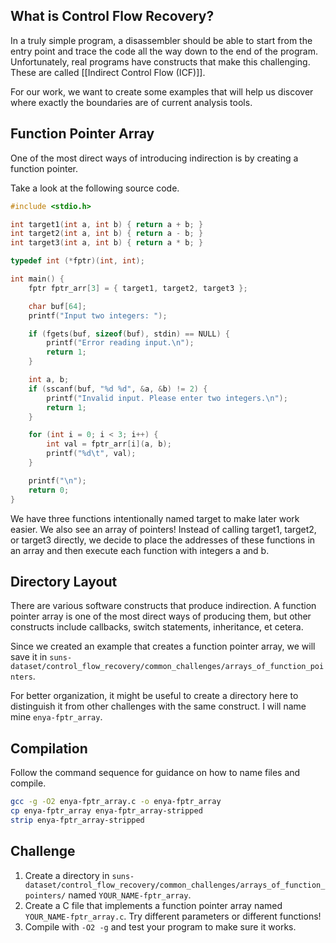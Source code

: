 ## What is Control Flow Recovery?
In a truly simple program, a disassembler should be able to start from the entry point and trace the code all the way down to the end of the program. Unfortunately, real programs have constructs that make this challenging. These are called [[Indirect Control Flow (ICF)]].

For our work, we want to create some examples that will help us discover where exactly the boundaries are of current analysis tools.

## Function Pointer Array
One of the most direct ways of introducing indirection is by creating a function pointer.

Take a look at the following source code.

```C
#include <stdio.h>

int target1(int a, int b) { return a + b; }
int target2(int a, int b) { return a - b; }
int target3(int a, int b) { return a * b; }

typedef int (*fptr)(int, int);

int main() {
    fptr fptr_arr[3] = { target1, target2, target3 };

    char buf[64];
    printf("Input two integers: ");

    if (fgets(buf, sizeof(buf), stdin) == NULL) {
        printf("Error reading input.\n");
        return 1;
    }

    int a, b;
    if (sscanf(buf, "%d %d", &a, &b) != 2) {
        printf("Invalid input. Please enter two integers.\n");
        return 1;
    }

    for (int i = 0; i < 3; i++) {
        int val = fptr_arr[i](a, b);
        printf("%d\t", val);
    }

    printf("\n");
    return 0;
}

```

We have three functions intentionally named target to make later work easier. We also see an array of pointers! Instead of calling target1, target2, or target3 directly, we decide to place the addresses of these functions in an array and then execute each function with integers a and b.

## Directory Layout
There are various software constructs that produce indirection. A function pointer array is one of the most direct ways of producing them, but other constructs include callbacks, switch statements, inheritance, et cetera.

Since we created an example that creates a function pointer array, we will save it in `suns-dataset/control_flow_recovery/common_challenges/arrays_of_function_pointers`.

For better organization, it might be useful to create a directory here to distinguish it from other challenges with the same construct. I will name mine `enya-fptr_array`.

## Compilation
Follow the command sequence for guidance on how to name files and compile.

```bash
gcc -g -O2 enya-fptr_array.c -o enya-fptr_array
cp enya-fptr_array enya-fptr_array-stripped
strip enya-fptr_array-stripped
```
## Challenge
1. Create a directory in `suns-dataset/control_flow_recovery/common_challenges/arrays_of_function_pointers/` named `YOUR_NAME-fptr_array`.
2. Create a C file that implements a function pointer array named `YOUR_NAME-fptr_array.c`. Try different parameters or different functions!
3. Compile with `-O2 -g` and test your program to make sure it works.